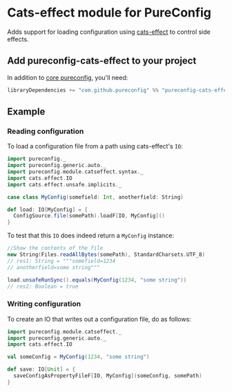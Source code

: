 # Cats-effect module for PureConfig

Adds support for loading configuration using [cats-effect](https://github.com/typelevel/cats-effect) to control side effects.

## Add pureconfig-cats-effect to your project

In addition to [core pureconfig](https://github.com/pureconfig/pureconfig), you'll need:

```scala
libraryDependencies += "com.github.pureconfig" %% "pureconfig-cats-effect" % "0.17.7"
```

## Example

### Reading configuration

To load a configuration file from a path using cats-effect's `IO`:


```scala
import pureconfig._
import pureconfig.generic.auto._
import pureconfig.module.catseffect.syntax._
import cats.effect.IO
import cats.effect.unsafe.implicits._

case class MyConfig(somefield: Int, anotherfield: String)

def load: IO[MyConfig] = {
  ConfigSource.file(somePath).loadF[IO, MyConfig]()
}
```

To test that this `IO` does indeed return a `MyConfig` instance:

```scala
//Show the contents of the file
new String(Files.readAllBytes(somePath), StandardCharsets.UTF_8)
// res1: String = """somefield=1234
// anotherfield=some string"""

load.unsafeRunSync().equals(MyConfig(1234, "some string"))
// res2: Boolean = true
```

### Writing configuration

To create an IO that writes out a configuration file, do as follows:


```scala
import pureconfig.module.catseffect._
import pureconfig.generic.auto._
import cats.effect.IO

val someConfig = MyConfig(1234, "some string")

def save: IO[Unit] = {
  saveConfigAsPropertyFileF[IO, MyConfig](someConfig, somePath)
}
```

